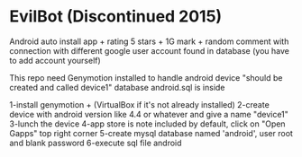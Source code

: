 # EvilBot (Discontinued 2015)
Android auto install app + rating 5 stars + 1G mark + random comment with connection with different google user account found in database (you have to add account yourself)

This repo need Genymotion installed to handle android device "should be created and called device1"
database android.sql is inside

1-install genymotion + (VirtualBox if it's not already installed)
2-create device with android version like 4.4 or whatever and give a name "device1"
3-lunch the device
4-app store is note included by default, click on "Open Gapps" top right corner
5-create mysql database named 'android', user root and blank password
6-execute sql file android
